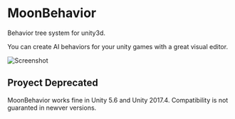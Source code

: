 # MoonBehavior

Behavior tree system for unity3d.

You can create AI behaviors for your unity games with a great visual editor.

![Screenshot](https://github.com/pedro15/MoonBehavior/raw/master/docs/images/ScreenShot.PNG)

## Proyect Deprecated

MoonBehavior works fine in Unity 5.6 and Unity 2017.4. Compatibility is not guaranted in newver versions.
